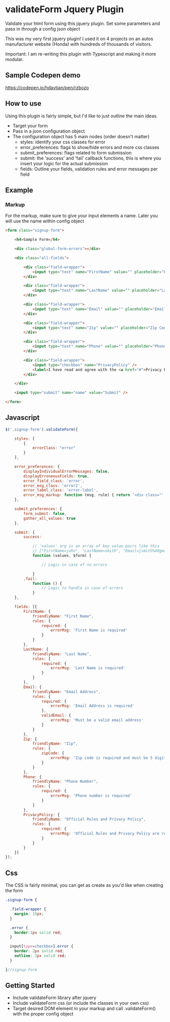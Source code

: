 # validateForm Jquery Plugin
Validate your html form using this jquery plugin. Set some parameters and pass in through a config json object

This was my very first jquery plugin! I used it on 4 projects on an autos manufacturer website (Honda) with hundreds of thousands of visitors.

Important: I am re-writing this plugin with Typescript and making it more modular.

## Sample Codepen demo
https://codepen.io/hdavtian/pen/rzbozo

## How to use
Using this plugin is fairly simple, but I'd like to just outline the main ideas.
* Target your form
* Pass in a json configuration object
* The configuration object has 5 main nodes (order doesn't matter)
    * styles: identify your css classes for error
    * error_preferences: flags to show/hide errors and more css classes
    * submit_preferences: flags related to form submission
    * submit: the 'success' and 'fail' callback functions, this is where you insert your logic for the actual submission
    * fields: Outline your fields, validation rules and error messages per field

## Example

### Markup
For the markup, make sure to give your input elements a name. Later you will use the name within config object
```html
<form class="signup-form">

    <h4>Sample Form</h4>

    <div class="global-form-errors"></div>

    <div class="all-fields">

        <div class="field-wrapper">
            <input type="text" name="FirstName" value="" placeholder="First Name" />
        </div>

        <div class="field-wrapper">
            <input type="text" name="LastName" value="" placeholder="Last Name" />
        </div>

        <div class="field-wrapper">
            <input type="text" name="Email" value="" placeholder="Email Address" />
        </div>

        <div class="field-wrapper">
            <input type="text" name="Zip" value="" placeholder="Zip Code" />
        </div>

        <div class="field-wrapper">
            <input type="text" name="Phone" value="" placeholder="Phone Number" />
        </div>

        <div class="field-wrapper">
            <input type="checkbox" name="PrivacyPolicy" />
            <label>I have read and agree with the <a href="#">Privacy Policy</a></label>
        </div>

    </div>

    <input type="submit" name="name" value="Submit" />

</form>
```

## Javascript

```javascript
$('.signup-form').validateForm({

    styles: [
        {
            errorClass: "error"
        }
    ],

    error_preferences: {
        displayIndividualErrorMessages: false,
        displayErroneousFields: true,
        error_field_class: 'error',
        error_msg_class: 'error2',
        error_label_class: 'error-label',
        error_msg_markup: function (msg, rule) { return '<div class="' + this.error_msg_class + ' ' + rule + '">' + msg + '</div>' }
    },

    submit_preferences: {
        form_submit: false,
        gather_all_values: true
    },

    submit: {
        success:

            // 'values' arg is an array of key value pairs like this
            // ["FirstName=john", "LastName=smith", "Email=jsmith%40gmail.com", "Phone1=8185551212", "tc=on", "Campaigns=", "State=CA"]
            function (values, $form) {

                // Logic in case of no errors

            }
        ,fail:
            function () {
                // Logic to handle in case of errors
            }
    },

    fields: [{
        FirstName: {
            friendlyName: "First Name",
            rules: {
                required: {
                    errorMsg: 'First Name is required'
                }
            }
        },
        LastName: {
            friendlyName: "Last Name",
            rules: {
                required: {
                    errorMsg: 'Last Name is required'
                }
            }
        },
        Email: {
            friendlyName: "Email Address",
            rules: {
                required: {
                    errorMsg: 'Email Address is required'
                },
                validEmail: {
                    errorMsg: 'Must be a valid email address'
                }
            }
        },
        Zip: {
            friendlyName: "Zip",
            rules: {
                zipCode: {
                    errorMsg: 'Zip code is required and must be 5 digits'
                }
            }
        },
        Phone: {
            friendlyName: "Phone Number",
            rules: {
                required: {
                    errorMsg: 'Phone number is required'
                }
            }
        },
        PrivacyPolicy: {
            friendlyName: "Official Rules and Privacy Policy",
            rules: {
                required: {
                    errorMsg: 'Official Rules and Privacy Policy are required'
                }
            }
        }
    }]
});
```

## Css
The CSS is fairly minimal, you can get as create as you'd like when creating the form
```scss
.signup-form {

  .field-wrapper {
    margin: 15px;
  }

  .error {
    border:1px solid red;
  }

  input[type=checkbox].error {
    border: 2px solid red;
    outline: 2px solid red;
  }

}//signup-form
```

## Getting Started
- Include validateForm library after jquery
- Include validateForm css (or include the classes in your own css)
- Target desired DOM element in your markup and call .validateForm() with the proper config object